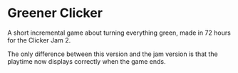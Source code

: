 # Greener Clicker
A short incremental game about turning everything green, made in 72 hours for the Clicker Jam 2.

The only difference between this version and the jam version is that the playtime now displays correctly when the game ends.
